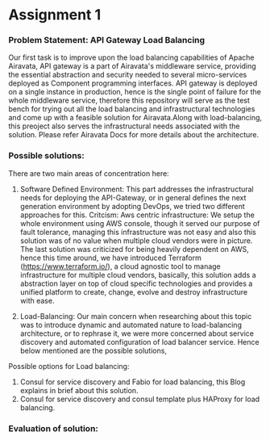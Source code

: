 # Assignment 1

### Problem Statement: API Gateway Load Balancing

Our first task is to improve upon the load balancing capabilities of Apache Airavata, API gateway is a part of Airavata's middleware service, providing the essential abstraction and security needed to several micro-services deployed as Component programming interfaces. API gateway is deployed on a single instance in production, hence is the single point of failure for the whole middleware service, therefore this repository will serve as the test bench for trying out all the load balancing and infrastructural technologies and come up with a feasible solution for Airavata.Along with load-balancing, this preoject also serves the infrastructural needs associated with the solution. Please refer Airavata Docs for more details about the architecture.

### Possible solutions:

There are two main areas of concentration here:

1. Software Defined Environment: This part addresses the infrastructural needs for deploying the API-Gateway, or in general defines the next generation environment by adopting DevOps, we tried two different approaches for this. Critcism: Aws centric infrastructure: We setup the whole environment using AWS console, though it served our purpose of fault tolerance, managing this infrastructure was not easy and also this solution was of no value when multiple cloud vendors were in picture. The last solution was criticized for being heavily dependent on AWS, hence this time around, we have introduced Terraform (https://www.terraform.io/), a cloud agnostic tool to manage infrastructure for multiple cloud vendors, basically, this solution adds a abstraction layer on top of cloud specific technologies and provides a unified platform to create, change, evolve and destroy infrastructure with ease.

2. Load-Balancing: Our main concern when researching about this topic was to introduce dynamic and automated nature to load-balancing architecture, or to rephrase it, we were more concerned about service discovery and automated configuration of load balancer service. Hence below mentioned are the possible solutions,

Possible options for Load balancing: 
1. Consul for service discovery and Fabio for load balancing, this Blog explains in brief about this solution.
2. Consul for service discovery and consul template plus HAProxy for load balancing.

### Evaluation of solution:


